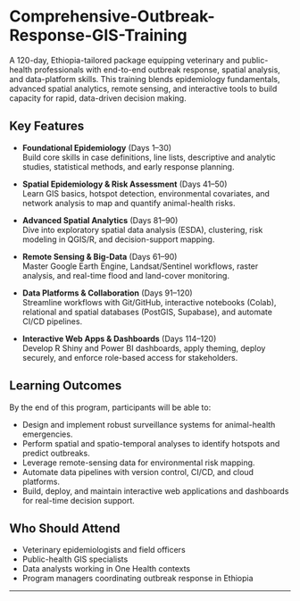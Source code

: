 # Comprehensive-Outbreak-Response-GIS-Training

A 120-day, Ethiopia-tailored package equipping veterinary and public-health professionals with end-to-end outbreak response, spatial analysis, and data-platform skills. This training blends epidemiology fundamentals, advanced spatial analytics, remote sensing, and interactive tools to build capacity for rapid, data-driven decision making.

## Key Features

- **Foundational Epidemiology** (Days 1–30)  
  Build core skills in case definitions, line lists, descriptive and analytic studies, statistical methods, and early response planning.

- **Spatial Epidemiology & Risk Assessment** (Days 41–50)  
  Learn GIS basics, hotspot detection, environmental covariates, and network analysis to map and quantify animal-health risks.

- **Advanced Spatial Analytics** (Days 81–90)  
  Dive into exploratory spatial data analysis (ESDA), clustering, risk modeling in QGIS/R, and decision-support mapping.

- **Remote Sensing & Big-Data** (Days 61–90)  
  Master Google Earth Engine, Landsat/Sentinel workflows, raster analysis, and real-time flood and land-cover monitoring.

- **Data Platforms & Collaboration** (Days 91–120)  
  Streamline workflows with Git/GitHub, interactive notebooks (Colab), relational and spatial databases (PostGIS, Supabase), and automate CI/CD pipelines.

- **Interactive Web Apps & Dashboards** (Days 114–120)  
  Develop R Shiny and Power BI dashboards, apply theming, deploy securely, and enforce role-based access for stakeholders.

## Learning Outcomes

By the end of this program, participants will be able to:

- Design and implement robust surveillance systems for animal-health emergencies.
- Perform spatial and spatio-temporal analyses to identify hotspots and predict outbreaks.
- Leverage remote-sensing data for environmental risk mapping.
- Automate data pipelines with version control, CI/CD, and cloud platforms.
- Build, deploy, and maintain interactive web applications and dashboards for real-time decision support.

## Who Should Attend

- Veterinary epidemiologists and field officers  
- Public-health GIS specialists  
- Data analysts working in One Health contexts  
- Program managers coordinating outbreak response in Ethiopia  
---
